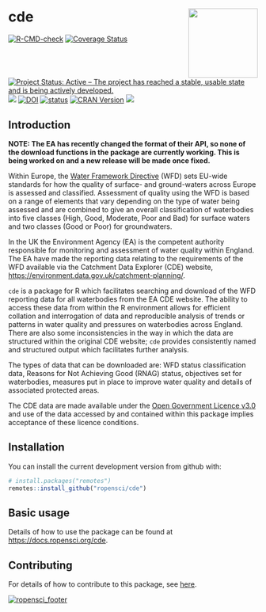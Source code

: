 
<!-- README.md is generated from README.Rmd. Please edit that file -->

# cde <img src="https://docs.ropensci.org/cde/reference/figures/logo.png" align="right" height=140/>

[![R-CMD-check](https://github.com/ropensci/cde/workflows/R-CMD-check/badge.svg)](https://github.com/ropensci/cde/actions)
[![Coverage
Status](https://coveralls.io/repos/github/ropensci/cde/badge.svg?branch=master)](https://coveralls.io/github/ropensci/cde?branch=master)
[![Project Status: Active – The project has reached a stable, usable
state and is being actively
developed.](https://www.repostatus.org/badges/latest/active.svg)](https://www.repostatus.org/#active)
[![](https://badges.ropensci.org/284_status.svg)](https://github.com/ropensci/onboarding/issues/284)
[![DOI](https://zenodo.org/badge/92712854.svg)](https://zenodo.org/badge/latestdoi/92712854)
[![status](http://joss.theoj.org/papers/0d35f75e861fcf47556d70571e226589/status.svg)](http://joss.theoj.org/papers/0d35f75e861fcf47556d70571e226589)
[![CRAN
Version](http://www.r-pkg.org/badges/version/cde)](http://www.r-pkg.org/pkg/cde)
[![](http://cranlogs.r-pkg.org/badges/cde)](http://cran.rstudio.com/web/packages/cde/index.html)

## Introduction

**NOTE: The EA has recently changed the format of their API, so none of
the download functions in the package are currently working. This is
being worked on and a new release will be made once fixed.**

Within Europe, the [Water Framework
Directive](http://ec.europa.eu/environment/water/water-framework/index_en.html)
(WFD) sets EU-wide standards for how the quality of surface- and
ground-waters across Europe is assessed and classified. Assessment of
quality using the WFD is based on a range of elements that vary
depending on the type of water being assessed and are combined to give
an overall classification of waterbodies into five classes (High, Good,
Moderate, Poor and Bad) for surface waters and two classes (Good or
Poor) for groundwaters.

In the UK the Environment Agency (EA) is the competent authority
responsible for monitoring and assessment of water quality within
England. The EA have made the reporting data relating to the
requirements of the WFD available via the Catchment Data Explorer (CDE)
website, <https://environment.data.gov.uk/catchment-planning/>.

`cde` is a package for R which facilitates searching and download of the
WFD reporting data for all waterbodies from the EA CDE website. The
ability to access these data from within the R environment allows for
efficient collation and interrogation of data and reproducible analysis
of trends or patterns in water quality and pressures on waterbodies
across England. There are also some inconsistencies in the way in which
the data are structured within the original CDE website; `cde` provides
consistently named and structured output which facilitates further
analysis.

The types of data that can be downloaded are: WFD status classification
data, Reasons for Not Achieving Good (RNAG) status, objectives set for
waterbodies, measures put in place to improve water quality and details
of associated protected areas.

The CDE data are made available under the [Open Government Licence
v3.0](https://www.nationalarchives.gov.uk/doc/open-government-licence/version/3/)
and use of the data accessed by and contained within this package
implies acceptance of these licence conditions.

## Installation

You can install the current development version from github with:

``` r
# install.packages("remotes")
remotes::install_github("ropensci/cde")
```

## Basic usage

Details of how to use the package can be found at
<https://docs.ropensci.org/cde>.

## Contributing

For details of how to contribute to this package, see
[here](https://docs.ropensci.org/cde/CONTRIBUTING.html).

[![ropensci\_footer](https://ropensci.org/public_images/github_footer.png)](https://ropensci.org)
